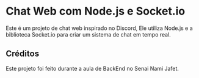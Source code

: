 # Chat Web com Node.js e Socket.io

Este é um projeto de chat web inspirado no Discord, Ele utiliza Node.js e a biblioteca Socket.io para criar um sistema de chat em tempo real.

## Créditos

Este projeto foi feito durante a aula de BackEnd no Senai Nami Jafet.
